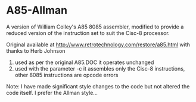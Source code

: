 <h1>A85-Allman</h1>

A version of William Colley's A85 8085 assembler, modified to provide
a reduced version of the instruction set to suit the Cisc-8 processor.

Original available at http://www.retrotechnology.com/restore/a85.html
with thanks to Herb Johnson

1) used as per the original A85.DOC it operates unchanged
2) used with the parameter -c it assembles only the Cisc-8 instructions,
   other 8085 instructions are opcode errors
   
Note: I have made significant style changes to the code but not altered
the code itself. I prefer the Allman style...
